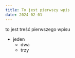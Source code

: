 ```yaml
---
title: To jest pierwszy wpis
date: 2024-02-01
---
```


to jest treść pierwszego wpisu

- jeden
  - dwa
  - trzy
